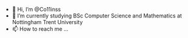 - 👋 Hi, I’m @Co11inss
- 🌱 I’m currently studying BSc Computer Science and Mathematics at Nottingham Trent University
- 📫 How to reach me ...

<!---
Co11inss/Co11inss is a ✨ special ✨ repository because its `README.md` (this file) appears on your GitHub profile.
You can click the Preview link to take a look at your changes.
--->
